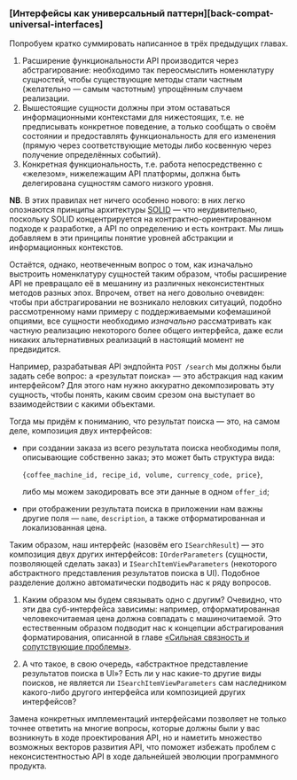 ### [Интерфейсы как универсальный паттерн][back-compat-universal-interfaces]

Попробуем кратко суммировать написанное в трёх предыдущих главах.

  1. Расширение функциональности API производится через абстрагирование: необходимо так переосмыслить номенклатуру сущностей, чтобы существующие методы стали частным (желательно — самым частотным) упрощённым случаем реализации.
  2. Вышестоящие сущности должны при этом оставаться информационными контекстами для нижестоящих, т.е. не предписывать конкретное поведение, а только сообщать о своём состоянии и предоставлять функциональность для его изменения (прямую через соответствующие методы либо косвенную через получение определённых событий).
  3. Конкретная функциональность, т.е. работа непосредственно с «железом», нижележащим API платформы, должна быть делегирована сущностям самого низкого уровня. 

**NB**. В этих правилах нет ничего особенно нового: в них легко опознаются принципы архитектуры [SOLID](https://en.wikipedia.org/wiki/SOLID) — что неудивительно, поскольку SOLID концентрируется на контрактно-ориентированном подходе к разработке, а API по определению и есть контракт. Мы лишь добавляем в эти принципы понятие уровней абстракции и информационных контекстов.

Остаётся, однако, неотвеченным вопрос о том, как изначально выстроить номенклатуру сущностей таким образом, чтобы расширение API не превращало её в мешанину из различных неконсистентных методов разных эпох. Впрочем, ответ на него довольно очевиден: чтобы при абстрагировании не возникало неловких ситуаций, подобно рассмотренному нами примеру с поддерживаемыми кофемашиной опциями, все сущности необходимо *изначально* рассматривать как частную реализацию некоторого более общего интерфейса, даже если никаких альтернативных реализаций в настоящий момент не предвидится.

Например, разрабатывая API эндпойнта `POST /search` мы должны были задать себе вопрос: а «результат поиска» — это абстракция над каким интерфейсом? Для этого нам нужно аккуратно декомпозировать эту сущность, чтобы понять, каким своим срезом она выступает во взаимодействии с какими объектами.

Тогда мы придём к пониманию, что результат поиска — это, на самом деле, композиция двух интерфейсов:
  * при создании заказа из всего результата поиска необходимы поля, описывающие собственно заказ; это может быть структура вида:

      `{coffee_machine_id, recipe_id, volume, currency_code, price}`,

      либо мы можем закодировать все эти данные в одном `offer_id`;

  * при отображении результата поиска в приложении нам важны другие поля — `name`, `description`, а также отформатированная и локализованная цена.

Таким образом, наш интерфейс (назовём его `ISearchResult`) — это композиция двух других интерфейсов: `IOrderParameters` (сущности, позволяющей сделать заказ) и `ISearchItemViewParameters` (некоторого абстрактного представления результатов поиска в UI). Подобное разделение должно автоматически подводить нас к ряду вопросов.

  1. Каким образом мы будем связывать одно с другим? Очевидно, что эти два суб-интерфейса зависимы: например, отформатированная человекочитаемая цена должна совпадать с машиночитаемой. Это естественным образом подводит нас к концепции абстрагирования форматирования, описанной в главе [«Сильная связность и сопутствующие проблемы»](#back-compat-strong-coupling).

  2. А что такое, в свою очередь, «абстрактное представление результатов поиска в UI»? Есть ли у нас какие-то другие виды поисков, не является ли `ISearchItemViewParameters` сам наследником какого-либо другого интерфейса или композицией других интерфейсов?

Замена конкретных имплементаций интерфейсами позволяет не только точнее ответить на многие вопросы, которые должны были у вас возникнуть в ходе проектирования API, но и наметить множество возможных векторов развития API, что поможет избежать проблем с неконсистентностью API в ходе дальнейшей эволюции программного продукта.
